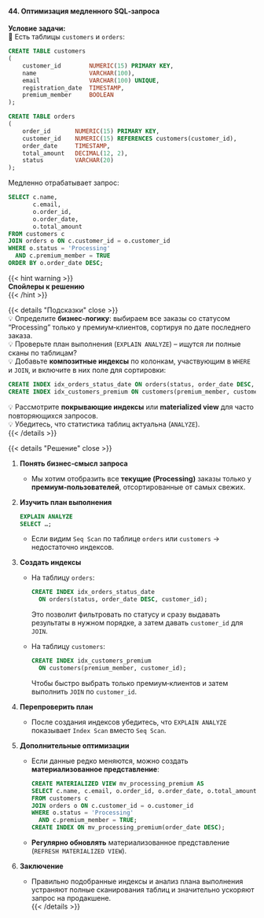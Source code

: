 #### 44. Оптимизация медленного SQL‑запроса

**Условие задачи:**  
📌 Есть таблицы `customers` и `orders`:
```sql
CREATE TABLE customers
(
    customer_id        NUMERIC(15) PRIMARY KEY,
    name               VARCHAR(100),
    email              VARCHAR(100) UNIQUE,
    registration_date  TIMESTAMP,
    premium_member     BOOLEAN
);

CREATE TABLE orders
(
    order_id       NUMERIC(15) PRIMARY KEY,
    customer_id    NUMERIC(15) REFERENCES customers(customer_id),
    order_date     TIMESTAMP,
    total_amount   DECIMAL(12, 2),
    status         VARCHAR(20)
);
````

Медленно отрабатывает запрос:

```sql
SELECT c.name,
       c.email,
       o.order_id,
       o.order_date,
       o.total_amount
FROM customers c
JOIN orders o ON c.customer_id = o.customer_id
WHERE o.status = 'Processing'
  AND c.premium_member = TRUE
ORDER BY o.order_date DESC;
```

{{< hint warning >}}  
**Спойлеры к решению**  
{{< /hint >}}

{{< details "Подсказки" close >}}  
💡 Определите **бизнес‑логику**: выбираем все заказы со статусом “Processing” только у премиум‑клиентов, сортируя по дате последнего заказа.  
💡 Проверьте план выполнения (`EXPLAIN ANALYZE`) – ищутся ли полные сканы по таблицам?  
💡 Добавьте **композитные индексы** по колонкам, участвующим в `WHERE` и `JOIN`, и включите в них поле для сортировки:

```sql
CREATE INDEX idx_orders_status_date ON orders(status, order_date DESC, customer_id);
CREATE INDEX idx_customers_premium ON customers(premium_member, customer_id);
```

💡 Рассмотрите **покрывающие индексы** или **materialized view** для часто повторяющихся запросов.  
💡 Убедитесь, что статистика таблиц актуальна (`ANALYZE`).  
{{< /details >}}

{{< details "Решение" close >}}

1. **Понять бизнес‑смысл запроса**

    - Мы хотим отобразить все **текущие (Processing)** заказы только у **премиум‑пользователей**, отсортированные от самых свежих.

2. **Изучить план выполнения**

    ```sql
    EXPLAIN ANALYZE
    SELECT …;
    ```

    - Если видим `Seq Scan` по таблице `orders` или `customers` → недостаточно индексов.

3. **Создать индексы**

    - На таблицу `orders`:

        ```sql
        CREATE INDEX idx_orders_status_date
          ON orders(status, order_date DESC, customer_id);
        ```

      Это позволит фильтровать по статусу и сразу выдавать результаты в нужном порядке, а затем давать `customer_id` для `JOIN`.

    - На таблицу `customers`:

        ```sql
        CREATE INDEX idx_customers_premium
          ON customers(premium_member, customer_id);
        ```

      Чтобы быстро выбрать только премиум‑клиентов и затем выполнить `JOIN` по `customer_id`.

4. **Перепроверить план**

    - После создания индексов убедитесь, что `EXPLAIN ANALYZE` показывает `Index Scan` вместо `Seq Scan`.

5. **Дополнительные оптимизации**

    - Если данные редко меняются, можно создать **материализованное представление**:

        ```sql
        CREATE MATERIALIZED VIEW mv_processing_premium AS
        SELECT c.name, c.email, o.order_id, o.order_date, o.total_amount
        FROM customers c
        JOIN orders o ON c.customer_id = o.customer_id
        WHERE o.status = 'Processing'
          AND c.premium_member = TRUE;
        CREATE INDEX ON mv_processing_premium(order_date DESC);
        ```

    - **Регулярно обновлять** материализованное представление (`REFRESH MATERIALIZED VIEW`).

6. **Заключение**

    - Правильно подобранные индексы и анализ плана выполнения устраняют полные сканирования таблиц и значительно ускоряют запрос на продакшене.  
      {{< /details >}}